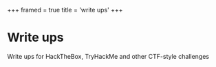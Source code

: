 +++
framed = true
title = 'write ups'
+++

# Write ups

Write ups for HackTheBox, TryHackMe and other CTF-style challenges
